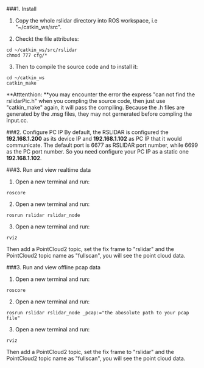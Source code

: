 ###1. Install
1. Copy the whole rslidar directory into ROS workspace, i.e "~/catkin_ws/src".

2. Checkt the file attributes:

```
cd ~/catkin_ws/src/rslidar
chmod 777 cfg/*
```

3. Then to compile the source code and to install it:

```
cd ~/catkin_ws
catkin_make
```
	
**Atttenthion: **you may encounter the error the express "can not find the rslidarPic.h" when you compling the source code, then just use "catkin_make" again, it will pass the compiling. Because the .h files are generated by the .msg files, they may not gernerated before compling the input.cc.

###2. Configure PC IP
By default, the RSLIDAR is configured the **192.168.1.200** as its device IP and **192.168.1.102** as PC IP that it would communicate. The default port is 6677 as RSLIDAR port number, while 6699 as the PC port number.
So you need configure your PC IP as a static one **192.168.1.102**.

###3. Run and view realtime data
1. Open a new terminal and run:

```
roscore
```

2. Open a new terminal and run:

```
rosrun rslidar rslidar_node
```

3. Open a new terminal and run:

```
rviz
```

Then add a PointCloud2 topic, set the fix frame to "rslidar" and the  PointCloud2 topic name as "fullscan", you will see the point cloud data.

###3. Run and view offline pcap data
1. Open a new terminal and run:

```
roscore
```

2. Open a new terminal and run:

```
rosrun rslidar rslidar_node _pcap:="the abosolute path to your pcap file"
```

3. Open a new terminal and run:

```
rviz
```

Then add a PointCloud2 topic, set the fix frame to "rslidar" and the  PointCloud2 topic name as "fullscan", you will see the point cloud data.
